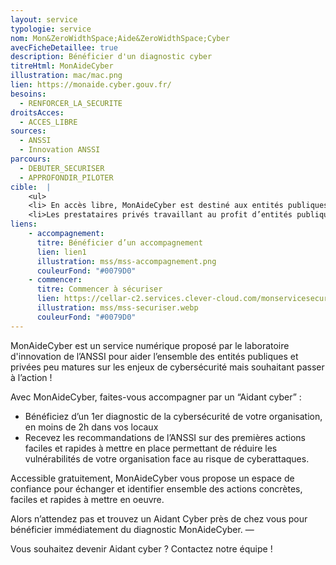 ```yaml
---
layout: service
typologie: service
nom: Mon&ZeroWidthSpace;Aide&ZeroWidthSpace;Cyber
avecFicheDetaillee: true
description: Bénéficier d'un diagnostic cyber
titreHtml: MonAideCyber
illustration: mac/mac.png
lien: https://monaide.cyber.gouv.fr/
besoins:
  - RENFORCER_LA_SECURITE
droitsAcces:
  - ACCES_LIBRE
sources:
  - ANSSI
  - Innovation ANSSI
parcours:
  - DEBUTER_SECURISER
  - APPROFONDIR_PILOTER
cible:  |
    <ul>
    <li> En accès libre, MonAideCyber est destiné aux entités publiques et privées en France souhaitant mettre en oeuvre une première démarche de cybersécurité. </li>
    <li>Les prestataires privés travaillant au profit d’entités publiques.</li>
liens:
    - accompagnement:   
      titre: Bénéficier d’un accompagnement
      lien: lien1
      illustration: mss/mss-accompagnement.png
      couleurFond: "#0079D0"
    - commencer:
      titre: Commencer à sécuriser
      lien: https://cellar-c2.services.clever-cloud.com/monservicesecurise-ressources/MonServiceSecurise%20video.mp4
      illustration: mss/mss-securiser.webp
      couleurFond: "#0079D0"
---
```

MonAideCyber est un service numérique proposé par le laboratoire d'innovation de l’ANSSI pour aider l’ensemble des entités publiques et privées peu matures sur les enjeux de cybersécurité mais souhaitant passer à l’action !

Avec MonAideCyber, faites-vous accompagner par un “Aidant cyber” :
<ul>
  <li> Bénéficiez d’un 1er diagnostic de la cybersécurité de votre organisation, en moins de 2h dans vos locaux </li>
  <li>Recevez les recommandations de l’ANSSI sur des premières actions faciles et rapides à mettre en place permettant de réduire les vulnérabilités de votre organisation face au risque de cyberattaques.</li>
</ul>

Accessible gratuitement, MonAideCyber vous propose un espace de confiance pour échanger et identifier ensemble des actions concrètes, faciles et rapides à mettre en oeuvre.

Alors n’attendez pas et trouvez un Aidant Cyber près de chez vous pour bénéficier immédiatement du diagnostic MonAideCyber.
—

Vous souhaitez devenir Aidant cyber ? Contactez notre équipe !
